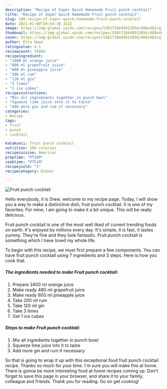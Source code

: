 ```yaml
---
description: "Recipe of Super Quick Homemade Fruit punch cocktail"
title: "Recipe of Super Quick Homemade Fruit punch cocktail"
slug: 180-recipe-of-super-quick-homemade-fruit-punch-cocktail
date: 2021-01-08T19:54:30.152Z
image: https://img-global.cpcdn.com/recipes/5301718449913856/680x482cq70/fruit-punch-cocktail-recipe-main-photo.jpg
thumbnail: https://img-global.cpcdn.com/recipes/5301718449913856/680x482cq70/fruit-punch-cocktail-recipe-main-photo.jpg
cover: https://img-global.cpcdn.com/recipes/5301718449913856/680x482cq70/fruit-punch-cocktail-recipe-main-photo.jpg
author: Etta Owen
ratingvalue: 4.1
reviewcount: 19866
recipeingredient:
- "2400 ml orange juice"
- "480 ml grapefruit juice"
- "800 ml pineapple juice"
- "200 ml rum"
- "120 ml gin"
- "3 limes"
- "1 ice cubes"
recipeinstructions:
- "Mix all ingredients together in punch bowl"
- "Squeeze lime juice into it to taste"
- "Add more gin and rum if necessary"
categories:
- Recipe
tags:
- fruit
- punch
- cocktail

katakunci: fruit punch cocktail 
nutrition: 168 calories
recipecuisine: American
preptime: "PT26M"
cooktime: "PT51M"
recipeyield: "1"
recipecategory: Dinner

---
```



![Fruit punch cocktail](https://img-global.cpcdn.com/recipes/5301718449913856/680x482cq70/fruit-punch-cocktail-recipe-main-photo.jpg)

Hello everybody, it is Drew, welcome to my recipe page. Today, I will show you a way to make a distinctive dish, fruit punch cocktail. It is one of my favorites. For mine, I am going to make it a bit unique. This will be really delicious.

Fruit punch cocktail is one of the most well liked of current trending foods on earth. It's enjoyed by millions every day. It's simple, it is fast, it tastes yummy. They're fine and they look fantastic. Fruit punch cocktail is something which I have loved my whole life.




To begin with this recipe, we must first prepare a few components. You can have fruit punch cocktail using 7 ingredients and 3 steps. Here is how you cook that.

<!--inarticleads1-->

##### The ingredients needed to make Fruit punch cocktail:

1. Prepare 2400 ml orange juice
1. Make ready 480 ml grapefruit juice
1. Make ready 800 ml pineapple juice
1. Take 200 ml rum
1. Take 120 ml gin
1. Take 3 limes
1. Get 1 ice cubes




<!--inarticleads2-->

##### Steps to make Fruit punch cocktail:

1. Mix all ingredients together in punch bowl
1. Squeeze lime juice into it to taste
1. Add more gin and rum if necessary




So that is going to wrap it up with this exceptional food fruit punch cocktail recipe. Thanks so much for your time. I'm sure you will make this at home. There is gonna be more interesting food at home recipes coming up. Don't forget to save this page in your browser, and share it to your family, colleague and friends. Thank you for reading. Go on get cooking!

